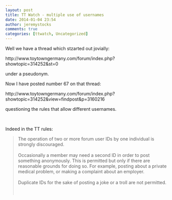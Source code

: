 ```yaml
---
layout: post
title: TT Watch - multiple use of usernames
date: 2014-01-04 23:54
author: jeremystocks
comments: true
categories: [ttwatch, Uncategorized]
---
```

<p>Well we have a thread which stzarted out jovially:</p><p>http://www.toytowngermany.com/forum/index.php?showtopic=314252&amp;st=0</p><p>under a pseudonym.</p><p>Now I have posted number 67 on that thread:</p><p>http://www.toytowngermany.com/forum/index.php?showtopic=314252&amp;view=findpost&amp;p=3160216</p><p>questioning the rules that allow different usernames. </p><p> </p><p>Indeed in the TT rules:</p><blockquote><p>The operation of two or more forum user IDs by one individual is strongly discouraged.<br /><br /> Occasionally a member may need a second ID in order to post something anonymously. This is permitted but only if there are reasonable grounds for doing so. For example, posting about a private medical problem, or making a complaint about an employer.<br /><br /> Duplicate IDs for the sake of posting a joke or a troll are not permitted.</p><p> </p></blockquote><p> </p>
